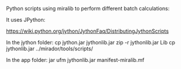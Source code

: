 Python scripts using miralib to perform different batch calculations:

It uses JPython:

https://wiki.python.org/jython/JythonFaq/DistributingJythonScripts

In the jython folder:
cp jython.jar jythonlib.jar
zip -r jythonlib.jar Lib
cp jythonlib.jar ../mirador/tools/scripts/

In the app folder:
jar ufm jythonlib.jar manifest-miralib.mf